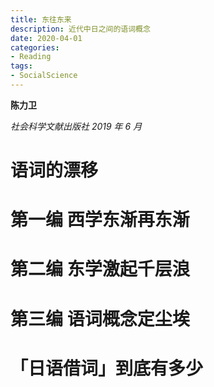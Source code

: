 ```yaml
---
title: 东往东来
description: 近代中日之间的语词概念
date: 2020-04-01
categories:
- Reading
tags:
- SocialScience
---
```


**陈力卫**

*社会科学文献出版社 2019 年 6 月*

<!-- more -->

# 语词的漂移


# 第一编 西学东渐再东渐


# 第二编 东学激起千层浪


# 第三编 语词概念定尘埃


# 「日语借词」到底有多少
